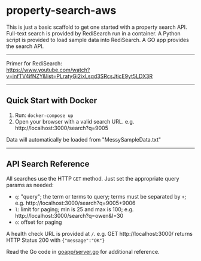 # property-search-aws

This is just a basic scaffold to get one started with a property search API.
Full-text search is provided by RediSearch run in a container.
A Python script is provided to load sample data into RediSearch.
A GO app provides the search API.

---

Primer for RediSearch:  
https://www.youtube.com/watch?v=infTV4ifNZY&list=PLratyGi2ixLsqd3SRcsJticE9yt5LDX3R

---

## Quick Start with Docker

1. Run: `docker-compose up`
2. Open your browser with a valid search URL. e.g. http://localhost:3000/search?q=9005 

Data will automatically be loaded from "MessySampleData.txt"

---

## API Search Reference

All searches use the HTTP `GET` method. Just set the appropriate query params as needed:

 - `q`: "query"; the term or terms to query; terms must be separated by `+`; e.g. http://localhost:3000/search?q=9005+9006
 - `l`: limit for paging; min is 25 and max is 100; e.g. http://localhost:3000/search?q=owen&l=30
 - `o`: offset for paging

A health check URL is provided at `/`. e.g. GET http://localhost:3000/ returns HTTP Status 200 with `{"message":"OK"}`

Read the Go code in [goapp/server.go](goapp/server.go) for additional reference.
